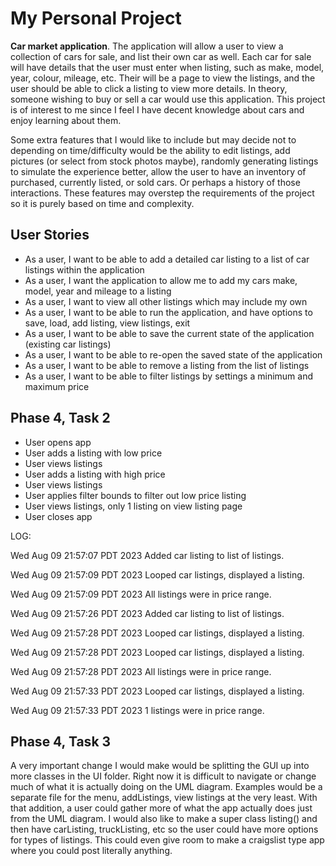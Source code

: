 # My Personal Project

**Car market application**. The application will allow a user to view a collection of cars for sale,
and list their own car as well. Each car for sale will have details that the user must enter when
listing, such as make, model, year, colour, mileage, etc. Their will be a page to view the listings,
and the user should be able to click a listing to view more details. In theory, someone wishing to
buy or sell a car would use this application. This project is of interest to me since I feel I have
decent knowledge about cars and enjoy learning about them.

Some extra features that I would like to include but may decide not to depending on time/difficulty
would be the ability to edit listings, add pictures (or select from stock photos maybe),
randomly generating listings to simulate the experience better, allow the user to have an inventory
of purchased, currently listed, or sold cars. Or perhaps a history of those interactions. These
features may overstep the requirements of the project so it is purely based on time and complexity.

## User Stories

- As a user, I want to be able to add a detailed car listing to a list of car listings within the application
- As a user, I want the application to allow me to add my cars make, model, year and mileage to a listing
- As a user, I want to view all other listings which may include my own
- As a user, I want to be able to run the application, and have options to save, load, add listing, view listings, exit
- As a user, I want to be able to save the current state of the application (existing car listings)
- As a user, I want to be able to re-open the saved state of the application
- As a user, I want to be able to remove a listing from the list of listings
- As a user, I want to be able to filter listings by settings a minimum and maximum price

## Phase 4, Task 2

- User opens app
- User adds a listing with low price
- User views listings
- User adds a listing with high price
- User views listings
- User applies filter bounds to filter out low price listing
- User views listings, only 1 listing on view listing page
- User closes app

LOG:

Wed Aug 09 21:57:07 PDT 2023
Added car listing to list of listings.

Wed Aug 09 21:57:09 PDT 2023
Looped car listings, displayed a listing.

Wed Aug 09 21:57:09 PDT 2023
All listings were in price range.

Wed Aug 09 21:57:26 PDT 2023
Added car listing to list of listings.

Wed Aug 09 21:57:28 PDT 2023
Looped car listings, displayed a listing.

Wed Aug 09 21:57:28 PDT 2023
Looped car listings, displayed a listing.

Wed Aug 09 21:57:28 PDT 2023
All listings were in price range.

Wed Aug 09 21:57:33 PDT 2023
Looped car listings, displayed a listing.

Wed Aug 09 21:57:33 PDT 2023
1 listings were in price range.

## Phase 4, Task 3

A very important change I would make would be splitting the GUI up into more
classes in the UI folder. Right now it is difficult to navigate or change
much of what it is actually doing on the UML diagram. Examples would be a separate
file for the menu, addListings, view listings at the very least. With that addition,
a user could gather more of what the app actually does just from the UML diagram.
I would also like to make a super class listing() and then have carListing, truckListing,
etc so the user could have more options for types of listings. This could even give room
to make a craigslist type app where you could post literally anything.